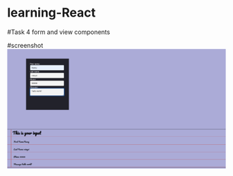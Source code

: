 # learning-React

#Task 4 form and view components

#screenshot
![image](https://github.com/nanrisa27/learning-React/blob/master/4_task/Screenshot%202020-04-13%20at%2010.00.33.png)
